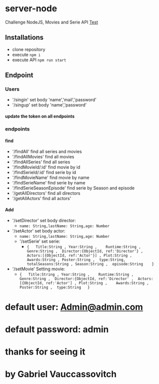 # server-node
 Challenge NodeJS, Movies and Serie API
 [Test](https://challennode.herokuapp.com/)
 ## Installations
 - clone repository 
 - execute `npm i`
 - execute API `npm run start`
## Endpoint
### Users
 - '/singin'  set body 'name','mail','password' 
 - '/singup' set body  'name','password' 
 ####  update the token on all endpoints
 ### endpoints 
 #### find
 - '/findAll'  find all series and movies
 - '/findAllMovies' find all movies
 - '/findAllSeries' find all series
 - '/findMovieId/:id' find movie by id
 - '/findSerieId/:id'  find serie by id
 - '/findMovieName' find movie by name
 -  '/findSerieName' find serie by name
 - '/findSerieSeasonEpisode' find serie by Season and episode
 - '/getAllDirectors' find all directors
 - '/getAllActors' find all actors'
 #### Add
 
 - '/setDirector' set body director:
	 - `name: String,lastName: String,age: Number`
 - '/setActor' set body actor:
	 -  `name: String,lastName: String,age: Number`
	 - '/setSerie' set serie:
		 -  `{   Title:String , Year:String ,    Runtime:String ,    Genre:String ,  Director:{ObjectId, ref:'Director'} ,  Actors:[{ObjectId, ref:'Actor'}] , Plot:String ,    Awards:String , Poster:String ,  type:String,  totalSeasons:String , Season:String ,  episode:String	} `
-   '/setMovie' Setting movie:
	- `{   Title:String , Year:String ,    Runtime:String ,    Genre:String ,  Director:{ObjectId, ref:'Director' ,  Actors:[{ObjectId, ref:'Actor'] , Plot:String ,    Awards:String , Poster:String ,  type:String   }`

# default user: Admin@admin.com
# default password: admin

# thanks for seeing it
# by Gabriel Vauccassovitch
